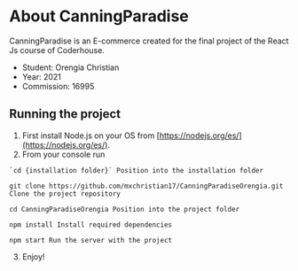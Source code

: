 # About CanningParadise

CanningParadise is an E-commerce created for the final project of the React Js course of Coderhouse.

  - Student: Orengia Christian
  - Year: 2021
  - Commission: 16995

## Running the project

  1. First install Node.js on your OS from [https://nodejs.org/es/](https://nodejs.org/es/).
  2. From your console run

    `cd {installation folder}` Position into the installation folder

    git clone https://github.com/mxchristian17/CanningParadiseOrengia.git Clone the project repository

    cd CanningParadiseOrengia Position into the project folder

    npm install Install required dependencies

    npm start Run the server with the project
    
  3. Enjoy!

